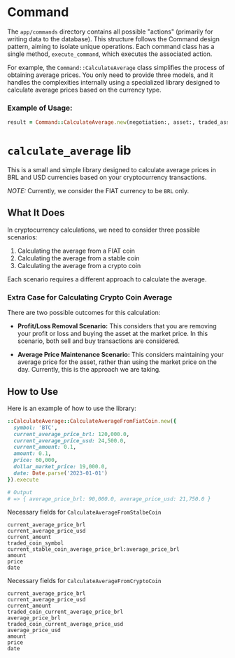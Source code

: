 # Command
The `app/commands` directory contains all possible "actions" (primarily for writing data to the database). This structure follows the Command design pattern, aiming to isolate unique operations. Each command class has a single method, `execute_command`, which executes the associated action.

For example, the `Command::CalculateAverage` class simplifies the process of obtaining average prices. You only need to provide three models, and it handles the complexities internally using a specialized library designed to calculate average prices based on the currency type.

### Example of Usage:
```ruby
result = Command::CalculateAverage.new(negotiation:, asset:, traded_asset:).execute_command
```

# `calculate_average` lib
This is a small and simple library designed to calculate average prices in BRL and USD currencies based on your cryptocurrency transactions.

*NOTE:* Currently, we consider the FIAT currency to be `BRL` only.

## What It Does
In cryptocurrency calculations, we need to consider three possible scenarios:
1. Calculating the average from a FIAT coin
2. Calculating the average from a stable coin
3. Calculating the average from a crypto coin

Each scenario requires a different approach to calculate the average.

### Extra Case for Calculating Crypto Coin Average

There are two possible outcomes for this calculation:

- **Profit/Loss Removal Scenario:** This considers that you are removing your profit or loss and buying the asset at the market price. In this scenario, both sell and buy transactions are considered.

- **Average Price Maintenance Scenario:** This considers maintaining your average price for the asset, rather than using the market price on the day. Currently, this is the approach we are taking.

## How to Use

Here is an example of how to use the library:

```ruby
::CalculateAverage::CalculateAverageFromFiatCoin.new({
  symbol: 'BTC',
  current_average_price_brl: 120,000.0,
  current_average_price_usd: 24,500.0,
  current_amount: 0.1,
  amount: 0.1,
  price: 60,000,
  dollar_market_price: 19,000.0,
  date: Date.parse('2023-01-01')
}).execute

# Output
# => { average_price_brl: 90,000.0, average_price_usd: 21,750.0 }
```

Necessary fields for `CalculateAverageFromStalbeCoin`
```
current_average_price_brl
current_average_price_usd
current_amount
traded_coin_symbol
current_stable_coin_average_price_brl:average_price_brl
amount
price
date
```

Necessary fields for `CalculateAverageFromCryptoCoin`
```
current_average_price_brl
current_average_price_usd
current_amount
traded_coin_current_average_price_brl
average_price_brl
traded_coin_current_average_price_usd
average_price_usd
amount
price
date
```
